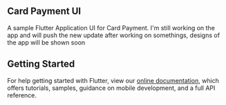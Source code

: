 ## Card Payment UI

A sample Flutter Application UI for Card Payment.
I'm still working on the app and will push the new update after working on somethings, designs of the app will be shown soon

## Getting Started

For help getting started with Flutter, view our
[online documentation](https://flutter.dev/docs), which offers tutorials,
samples, guidance on mobile development, and a full API reference.
